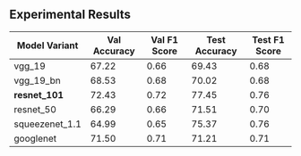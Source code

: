 ## Experimental Results

|**Model Variant**|**Val Accuracy**|**Val F1 Score**|**Test Accuracy**|**Test F1 Score**|
|---|---|---|---|---|
|vgg_19|67.22|0.66|69.43|0.68|
|vgg_19_bn|68.53|0.68|70.02|0.68|
|**resnet_101**|72.43|0.72|77.45|0.76|
|resnet_50|66.29|0.66|71.51|0.70|
|squeezenet_1.1|64.99|0.65|75.37|0.76|
|googlenet|71.50|0.71|71.21|0.71|